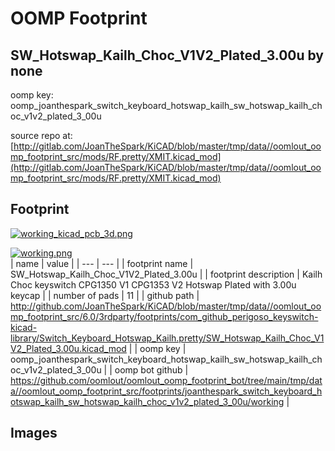 # OOMP Footprint  
## SW_Hotswap_Kailh_Choc_V1V2_Plated_3.00u  by none  
  
oomp key: oomp_joanthespark_switch_keyboard_hotswap_kailh_sw_hotswap_kailh_choc_v1v2_plated_3_00u  
  
source repo at: [http://gitlab.com/JoanTheSpark/KiCAD/blob/master/tmp/data//oomlout_oomp_footprint_src/mods/RF.pretty/XMIT.kicad_mod](http://gitlab.com/JoanTheSpark/KiCAD/blob/master/tmp/data//oomlout_oomp_footprint_src/mods/RF.pretty/XMIT.kicad_mod)  
## Footprint  
  
[![working_kicad_pcb_3d.png](working_kicad_pcb_3d_600.png)](working_kicad_pcb_3d.png)  
  
[![working.png](working_600.png)](working.png)  
| name | value | 
| --- | --- | 
| footprint name | SW_Hotswap_Kailh_Choc_V1V2_Plated_3.00u | 
| footprint description | Kailh Choc keyswitch CPG1350 V1 CPG1353 V2 Hotswap Plated with 3.00u keycap | 
| number of pads | 11 | 
| github path | http://github.com/JoanTheSpark/KiCAD/blob/master/tmp/data//oomlout_oomp_footprint_src/6.0/3rdparty/footprints/com_github_perigoso_keyswitch-kicad-library/Switch_Keyboard_Hotswap_Kailh.pretty/SW_Hotswap_Kailh_Choc_V1V2_Plated_3.00u.kicad_mod | 
| oomp key | oomp_joanthespark_switch_keyboard_hotswap_kailh_sw_hotswap_kailh_choc_v1v2_plated_3_00u | 
| oomp bot github | https://github.com/oomlout/oomlout_oomp_footprint_bot/tree/main/tmp/data//oomlout_oomp_footprint_src/footprints/joanthespark_switch_keyboard_hotswap_kailh_sw_hotswap_kailh_choc_v1v2_plated_3_00u/working | 
## Images  
